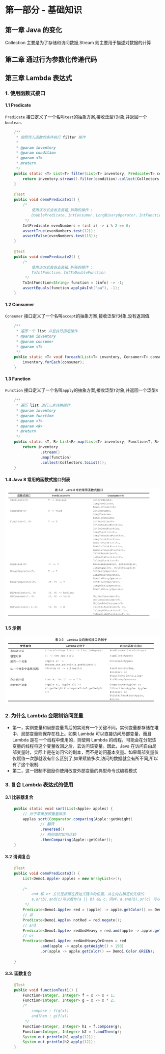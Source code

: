 # 第一部分 - 基础知识


## 第一章  Java 的变化
Collection 主要是为了存储和访问数据,Stream 则主要用于描述对数据的计算

## 第二章 通过行为参数化传递代码


## 第三章 Lambda 表达式

### 1. 使用函数式接口

#### 1.1 Predicate
`Predicate` 接口定义了一个名叫`test`的抽象方案,接收泛型`T`对象,并返回一个`boolean`.

```java
	/**
	 * 按照传入函数的条件执行 filter 操作
	 *
	 * @param inventory
	 * @param condition
	 * @param <T>
	 * @return
	 */
	public static <T> List<T> filter(List<T> inventory, Predicate<T> condition) {
		return inventory.stream().filter(condition).collect(Collectors.toList());
	}

	@Test
	public void demoPredicate1() {
		/*
			使用该方式会省去装箱,拆箱的操作 :
			DoublePredicate、IntConsumer、LongBinaryOperator、IntFunction
		 */
		IntPredicate evenNumbers = (int i) -> i % 2 == 0;
		assertTrue(evenNumbers.test(12));
		assertFalse(evenNumbers.test(13));
	}

	@Test
	public void demoPredicate2() {
		/*
			使用该方式会省去装箱,拆箱的操作 :
			ToIntFunction、IntToDoubleFunction
		 */
		ToIntFunction<String> function = (info) -> -1;
		assertEquals(function.applyAsInt("aa"), -1);
	}
```

#### 1.2 Consumer
`Consumer` 接口定义了一个名叫`accept`的抽象方案,接收泛型`T`对象,没有返回值.

```java
	/**
	 * 遍历一个 list 并且执行指定操作
	 * @param inventory
	 * @param consumer
	 * @param <T>
	 */
	public static <T> void foreach(List<T> inventory, Consumer<T> consumer) {
		inventory.forEach(consumer);
	}
```

#### 1.3 Function
`Function` 接口定义了一个名叫`apply`的抽象方案,接收泛型`T`对象,并返回一个泛型`R`


```java
	/**
	 * 遍历 list 进行元素转换操作
	 * @param inventory
	 * @param function
	 * @param <T>
	 * @param <R>
	 * @return
	 */
	public static <T, R> List<R> map(List<T> inventory, Function<T, R> function) {
		return inventory
				.stream()
				.map(function)
				.collect(Collectors.toList());
	}
```

#### 1.4 Java 8 常用的函数式接口列表

![image-20220103171721922](../../../resources/read/java8/3_1.png)

#### 1.5 示例

![image-20220103172127049](../../../resources/read/java8/3_2.png)


### 2. 为什么 Lambda 会限制访问变量
- 第一，实例变量和局部变量背后的实现有一个关键不同。实例变量都存储在堆中，局部变量则保存在栈上。如果 Lambda 可以直接访问局部变量，而且 Lambda 是在一个线程中使用的，则使用 Lambda 的线程，可能会在分配该变量的线程将这个变量收回之后，去访问该变量。因此，Java 在访问自由局部变量时，实际上是在访问它的副本，而不是访问基本变量。如果局部变量仅仅赋值一次那就没有什么区别了,如果赋值多次,访问的数据就会有所不同,所以有了这个限制.
- 第二，这一限制不鼓励你使用改变外部变量的典型命令式编程模式

### 3. 复合 Lambda 表达式的使用
#### 3.1 比较器复合
```java
	public static void sort(List<Apple> apples) {
		// 对于苹果按照重量排序
		apples.sort(Comparator.comparing(Apple::getWeight)
				// 翻转
				.reversed()
				// 相同值时如何比较
				.thenComparing(Apple::getColor));
	}
```

#### 3.2 谓词复合

```java
	@Test
	public void demoPredicate3() {
		List<Demo1.Apple> apples = new ArrayList<>();

		/*
			and 和 or 方法是按照在表达式链中的位置，从左向右确定优先级的
			a.or(b).and(c)可以看作(a || b) && c。同样，a.and(b).or(c) 可以看作(a && b) || c
		 */
		Predicate<Demo1.Apple> red = (apple) -> apple.getColor() == Demo1.Color.RED;
		// 非
		Predicate<Demo1.Apple> notRed = red.negate();
		// and
		Predicate<Demo1.Apple> redAndHeavy = red.and(apple -> apple.getWeight() > 150);
		// or
		Predicate<Demo1.Apple> redAndHeavyOrGreen = red
				.and(apple -> apple.getWeight() > 150)
				.or(apple -> apple.getColor() == Demo1.Color.GREEN);

	}
```


#### 3.3. 函数复合

```java
	@Test
	public void functionTest1() {
		Function<Integer, Integer> f = x -> x + 1;
		Function<Integer, Integer> g = x -> x * 2;
		/*
			compose : f(g(x))
			andThen : g(f(x))
		 */
		Function<Integer, Integer> h1 = f.compose(g);
		Function<Integer, Integer> h2 = f.andThen(g);
		System.out.println(h1.apply(12));
		System.out.println(h2.apply(12));
	}
```

